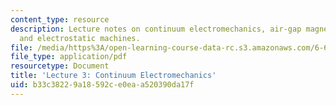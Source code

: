 ```yaml
---
content_type: resource
description: Lecture notes on continuum electromechanics, air-gap magnetic machines,
  and electrostatic machines.
file: /media/https%3A/open-learning-course-data-rc.s3.amazonaws.com/6-642-continuum-electromechanics-fall-2008/b33c38229a18592ce0eaa520390da17f_lec03_f08.pdf
file_type: application/pdf
resourcetype: Document
title: 'Lecture 3: Continuum Electromechanics'
uid: b33c3822-9a18-592c-e0ea-a520390da17f
---
```

